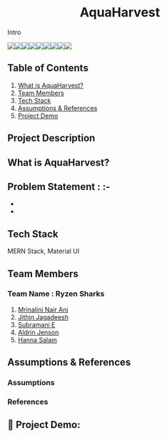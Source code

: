 
# **<div align="center">AquaHarvest</div>**  
Intro 

<img src="https://img.shields.io/badge/React-20232A?style=for-the-badge&logo=react&logoColor=61DAFB"><img src="https://img.shields.io/badge/Material%20UI-007FFF?style=for-the-badge&logo=mui&logoColor=white"><img src="https://img.shields.io/badge/React_Router-CA4245?style=for-the-badge&logo=react-router&logoColor=white"><img src="https://img.shields.io/badge/MongoDB-4EA94B?style=for-the-badge&logo=mongodb&logoColor=white"><img src="https://img.shields.io/badge/firebase-ffca28?style=for-the-badge&logo=firebase&logoColor=black"><ing src="https://img.shields.io/badge/Node.js-339933?style=for-the-badge&logo=nodedotjs&logoColor=white"><img src="https://img.shields.io/badge/Express.js-000000?style=for-the-badge&logo=express&logoColor=white"><img src="https://img.shields.io/badge/JavaScript-323330?style=for-the-badge&logo=javascript&logoColor=F7DF1E"><img src="https://img.shields.io/badge/CSS3-1572B6?style=for-the-badge&logo=css3&logoColor=white"><img src="https://img.shields.io/badge/Vite-B73BFE?style=for-the-badge&logo=vite&logoColor=FFD62E">

## Table of Contents
1. [What is AquaHarvest?](#project-description)
2. [Team Members](#team-members)
3. [Tech Stack](#tech-stack)
4. [Assumptions & References](#assumptions-&-references)
5. [Project Demo](#project-demo)

## Project Description

## What is AquaHarvest?


 
Problem Statement :  :- 
- 
- 
- 
 

## Tech Stack
 MERN Stack, Material UI
 
## Team Members
### **Team Name** : Ryzen Sharks
1. [Mrinalini Nair Ani](https://github.com/hacksh4w/)
1. [Jithin Jagadeesh](https://github.com/jithin-j)
1. [Subramani E](https://github.com/subru-37)
1. [Aldrin Jenson](https://github.com/aldrinjenson)
1. [Hanna Salam](https://github.com/hannasalam)

## Assumptions & References 
 ### Assumptions
 
 ### References
 
## 🔧 Project Demo:


